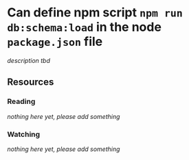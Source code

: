 # Can define npm script `npm run db:schema:load` in the node `package.json` file
_description tbd_
## Resources
### Reading
_nothing here yet, please add something_
### Watching
_nothing here yet, please add something_
